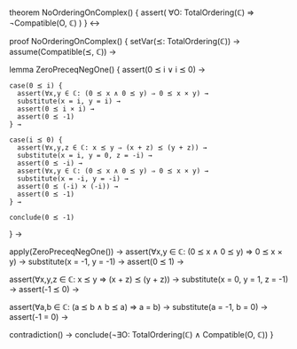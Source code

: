 theorem NoOrderingOnComplex() {
  assert(
    ∀O: TotalOrdering(ℂ) ⇒ ¬Compatible(O, ℂ)
  )
} ↔

proof NoOrderingOnComplex() {
  setVar(⪯: TotalOrdering(ℂ)) →
  assume(Compatible(⪯, ℂ)) →
  
  lemma ZeroPreceqNegOne() {
    assert(0 ⪯ i ∨ i ⪯ 0) →
    
    case(0 ⪯ i) {
      assert(∀x,y ∈ ℂ: (0 ⪯ x ∧ 0 ⪯ y) ⇒ 0 ⪯ x × y) →
      substitute(x = i, y = i) →
      assert(0 ⪯ i × i) →
      assert(0 ⪯ -1)
    } →
    
    case(i ⪯ 0) {
      assert(∀x,y,z ∈ ℂ: x ⪯ y ⇒ (x + z) ⪯ (y + z)) →
      substitute(x = i, y = 0, z = -i) →
      assert(0 ⪯ -i) →
      assert(∀x,y ∈ ℂ: (0 ⪯ x ∧ 0 ⪯ y) ⇒ 0 ⪯ x × y) →
      substitute(x = -i, y = -i) →
      assert(0 ⪯ (-i) × (-i)) →
      assert(0 ⪯ -1)
    } →
    
    conclude(0 ⪯ -1)
  } →
  
  apply(ZeroPreceqNegOne()) →
  assert(∀x,y ∈ ℂ: (0 ⪯ x ∧ 0 ⪯ y) ⇒ 0 ⪯ x × y) →
  substitute(x = -1, y = -1) →
  assert(0 ⪯ 1) →
  
  assert(∀x,y,z ∈ ℂ: x ⪯ y ⇒ (x + z) ⪯ (y + z)) →
  substitute(x = 0, y = 1, z = -1) →
  assert(-1 ⪯ 0) →
  
  assert(∀a,b ∈ ℂ: (a ⪯ b ∧ b ⪯ a) ⇒ a = b) →
  substitute(a = -1, b = 0) →
  assert(-1 = 0) →
  
  contradiction() →
  conclude(¬∃O: TotalOrdering(ℂ) ∧ Compatible(O, ℂ))
}